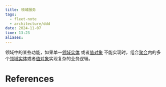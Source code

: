 ```yaml
---
title: 领域服务
tags:
  - fleet-note
  - architecture/ddd
date: 2024-11-07
time: 13:23
aliases:
---
```



领域中的某些功能，如果单一[领域实体](领域实体.md) 或者[值对象](值对象.md) 不能实现时，组合[聚合](聚合.md)内的多个[领域实体](领域实体.md)或者[值对象](值对象.md)实现复杂的业务逻辑。


# References
